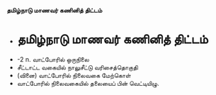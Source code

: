**தமிழ்நாடு மாணவர் கணினித் திட்டம்**
- # தமிழ்நாடு மாணவர் கணினித் திட்டம்
- -2 n. வாட்போரில் ஒருநிலை
- சீட்டாட்ட வகையில் நாலுசீட்டு வரிசைத்தொகுதி
- (வினை) வாட்போரில் நிலைவகை மேற்கொள்
- வாட்போரில் நிலைவகையில் தலையைப் பின் வெட்டியிழு.

